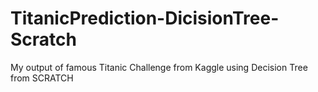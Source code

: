 # TitanicPrediction-DicisionTree-Scratch
My output of famous Titanic Challenge from Kaggle using Decision Tree from SCRATCH
